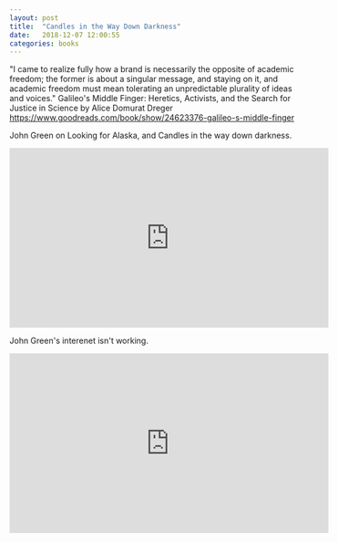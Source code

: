 ```yaml
---
layout: post
title:  "Candles in the Way Down Darkness"
date:   2018-12-07 12:00:55
categories: books
---
```




"I came to realize fully how a brand is necessarily the opposite of academic freedom; the former is about a singular message, and staying on it, and academic freedom must mean tolerating an unpredictable plurality of ideas and voices."
Galileo's Middle Finger: Heretics, Activists, and the Search for Justice in Science by Alice Domurat Dreger https://www.goodreads.com/book/show/24623376-galileo-s-middle-finger 

John Green on Looking for Alaska, and Candles in the way down darkness.
<iframe width="560" height="315" src="https://www.youtube.com/embed/jVdyfnss-ys" frameborder="0" allow="accelerometer; autoplay; encrypted-media; gyroscope; picture-in-picture" allowfullscreen></iframe>

John Green's interenet isn't working.
<iframe width="560" height="315" src="https://www.youtube.com/embed/5zlYoOmoH5U" frameborder="0" allow="accelerometer; autoplay; encrypted-media; gyroscope; picture-in-picture" allowfullscreen></iframe>
